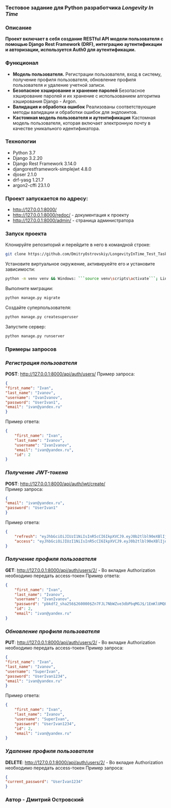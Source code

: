 ### **Тестовое задание для Python разработчика** _Longevity In Time_

### Описание

**Проект включает в себя создание RESTful API модели пользователя с помощью Django Rest Framework (DRF), интеграцию аутентификации и авторизации, используется Auth0 для аутентификации.**
 
### Функционал

- **Модель пользователя.** Регистрации пользователя, вход в систему, получение профиля пользователя, обновление профиля пользователя и удаление учетной записи.
- **Безопасное хэширование и хранение паролей** Безопасное хэширование паролей и их хранение с использованием алгоритма хэширования Django - Argon.
- **Валидация и обработка ошибок** Реализованы соответствующие методы валидации и обработки ошибок для эндпоинтов.
- **Кастомная модель пользователя и аутентификация** Кастомная модель пользователя, которая включает электронную почту в качестве уникального идентификатора.

### Технологии

- Python 3.7
- Django 3.2.20
- Django Rest Framework 3.14.0
- djangorestframework-simplejwt 4.8.0
- djoser 2.1.0
- drf-yasg 1.21.7
- argon2-cffi 23.1.0

### Проект запускается по адресу:

- http://127.0.0.1:8000/
- http://127.0.0.1:8000/redoc/ - документация к проекту
- http://127.0.0.1:8000/admin/ - страница администратора

### Запуск проекта

Клонируйте репозиторий и перейдите в него в командной строке:
```sh
git clone https://github.com/DmitryOstrovskiy/LongevityInTime_Test_Tasks && cd LongevityInTime_Test_Tasks
```
Установите виртуальное окружение, активируейте его и установите зависимости:
```sh
python -m venv venv && Windows: ```source venv\scripts\activate```; Linux/Mac: ```sorce venv/bin/activate``` && pip install -r requirements.txt
```
Выполните миграции:
```sh
python manage.py migrate
```
Создайте суперпользователя:
```sh
python manage.py createsuperuser
```
Запустите сервер:
```sh
python manage.py runserver
```

### Примеры запросов

### _Регистрация пользователя_
**POST**: http://127.0.0.1:8000/api/auth/users/
Пример запроса:
```json
{
"first_name": "Ivan",
"last_name": "Ivanov",
"username": "IvanIvanov",
"password": "UserIvan1",
"email": "ivan@yandex.ru"
} 
```
Пример ответа:
```json
{
    "first_name": "Ivan",
    "last_name": "Ivanov",
    "username": "IvanIvanov",
    "email": "ivan@yandex.ru",
    "id": 2
}
```

### _Получение JWT-токена_
**POST**: http://127.0.0.1:8000/api/auth/jwt/create/   
Пример запроса:
```json
{
"email": "ivan@yandex.ru",
"password": "UserIvan1"
}  
```
Пример ответа:
```json
{
    "refresh": "eyJhbGciOiJIUzI1NiIsInR5cCI6IkpXVCJ9.eyJ0b2tlbl90eXBlIjoicmVmcmVzaCIsImV4cCI6MTY5MzkyMjE5NCwianRpIjoiOTg0NzFiYTg1MDgyNDIzN2I1NDZjMTYyZTczNzM2MzUiLCJ1c2VyX2lkIjoyfQ.AA7j0s3gdmfPLamYy9FxomsN00zXfs73-8RGkWFWs2E",
    "access": "eyJhbGciOiJIUzI1NiIsInR5cCI6IkpXVCJ9.eyJ0b2tlbl90eXBlIjoiYWNjZXNzIiwiZXhwIjoxNjkzOTIyMTk0LCJqdGkiOiJhZTNiMDM0ZjRmMGQ0MmU5OWJhMGVjNTRiODRlMDQ5OCIsInVzZXJfaWQiOjJ9.Rvcm8ZfiRUGi0XsBglMXLzhQn5jV2L40V53X-RZHQbs"
}
```

### _Получение профиля пользователя_
**GET**: http://127.0.0.1:8000/api/auth/users/2/ - Во вкладке Authorization необходимо передать access-токен
Пример ответа:
```json
{
    "first_name": "Ivan",
    "last_name": "Ivanov",
    "username": "IvanIvanov",
    "password": "pbkdf2_sha256$260000$Zn7FJL7NbWZve3dbPbqMGJ$/1EmKlUMQ0SfGGClHnxjrSH4xH8PBekFuJAmBjuO048=",
    "id": 2,
    "email": "ivan@yandex.ru"
}
```

### _Обновление профиля пользователя_
**PUT**: http://127.0.0.1:8000/api/auth/users/2/ - Во вкладке Authorization необходимо передать access-токен
Пример запроса:
```json
{
"first_name": "Ivan",
"last_name": "Ivanov",
"username": "SuperIvan",
"password": "UserIvan1234",
"email": "ivan@yandex.ru"
} 
```
Пример ответа:
```json
{
    "first_name": "Ivan",
    "last_name": "Ivanov",
    "username": "SuperIvan",
    "password": "UserIvan1234",
    "id": 2,
    "email": "ivan@yandex.ru"
}
```

### _Удаление профиля пользователя_
**DELETE**: http://127.0.0.1:8000/api/auth/users/2/ - Во вкладке Authorization необходимо передать access-токен
Пример запроса:
```json
{
"current_password": "UserIvan1234"
}
```

### Автор - Дмитрий Островский

